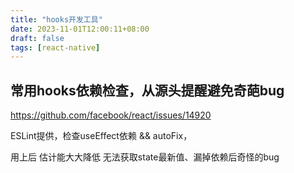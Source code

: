 ```yaml
---
title: "hooks开发工具"
date: 2023-11-01T12:00:11+08:00
draft: false
tags: [react-native]
---
```




## 常用hooks依赖检查，从源头提醒避免奇葩bug

https://github.com/facebook/react/issues/14920

ESLint提供，检查useEffect依赖 && autoFix，  

用上后 估计能大大降低 无法获取state最新值、漏掉依赖后奇怪的bug


